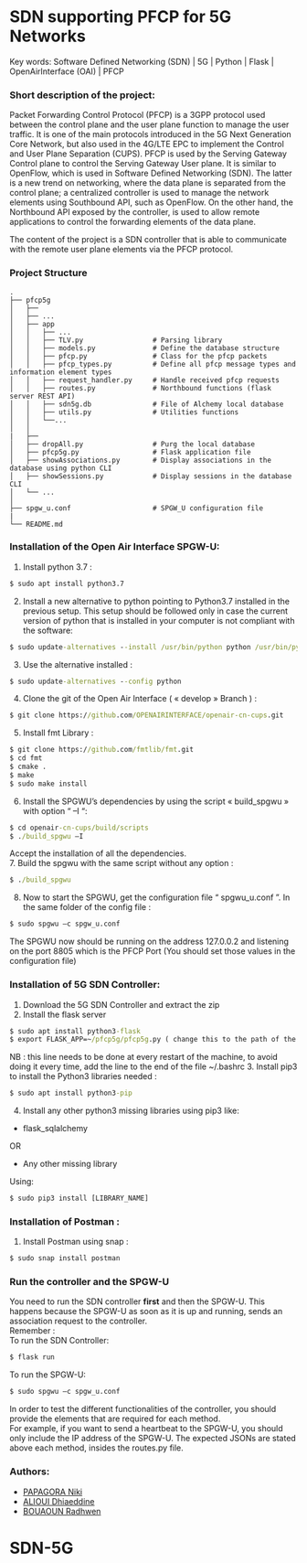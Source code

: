 # SDN supporting PFCP for 5G Networks

Key words: Software Defined Networking (SDN) | 5G | Python | Flask | OpenAirInterface (OAI) | PFCP 

### Short description of the project:
Packet Forwarding Control Protocol (PFCP) is a 3GPP protocol used between the control plane and the user plane function to manage the user traffic. It is one of the main protocols introduced in the 5G Next Generation Core Network, but also used in the 4G/LTE EPC to implement the Control and User Plane Separation (CUPS). PFCP is used by the Serving Gateway Control plane to control the Serving Gateway User plane. It is similar to OpenFlow, which is used in Software Defined Networking (SDN). The latter is a new trend on networking, where the data plane is separated from the control plane; a centralized controller is used to manage the network elements using Southbound API, such as OpenFlow. On the other hand, the Northbound API exposed by the controller, is used to allow remote applications to control the forwarding elements of the data plane.

The content of the project is a SDN controller that is able to communicate with the remote user plane elements via the PFCP protocol.

### Project Structure

    .
    ├── pfcp5g                   
    │   ├──                    
    │   ├── ...
    │   ├── app                 
    │   │   ├── ...
    │   │   ├── TLV.py                 # Parsing library
    │   │   ├── models.py              # Define the database structure
    │   │   ├── pfcp.py                # Class for the pfcp packets
    │   │   ├── pfcp_types.py          # Define all pfcp message types and information element types
    │   │   ├── request_handler.py     # Handle received pfcp requests  
    │   │   ├── routes.py              # Northbound functions (flask server REST API)
    │   │   ├── sdn5g.db               # File of Alchemy local database
    │   │   ├── utils.py               # Utilities functions
    │   │   └──...
    │   │
    |   ├── 
    │   ├── dropAll.py                 # Purg the local database
    │   ├── pfcp5g.py                  # Flask application file 
    │   ├── showAssociations.py        # Display associations in the database using python CLI
    │   ├── showSessions.py            # Display sessions in the database CLI
    │   └── ...
    │
    ├── spgw_u.conf                    # SPGW_U configuration file
    |
    └── README.md


### Installation of the Open Air Interface SPGW-U:
1. Install python 3.7 :
```cmd
$ sudo apt install python3.7
```
2. Install a new alternative to python pointing to Python3.7 installed in the previous setup. This setup should be followed only in case the current version of python that is installed in your computer is not compliant with the software:
```cmd
$ sudo update-alternatives --install /usr/bin/python python /usr/bin/python3.7 1
```
3. Use the alternative installed :
```cmd
$ sudo update-alternatives --config python
```
4. Clone the git of the Open Air Interface ( « develop » Branch ) :
```cmd
$ git clone https://github.com/OPENAIRINTERFACE/openair-cn-cups.git
```
5. Install fmt Library :
```cmd
$ git clone https://github.com/fmtlib/fmt.git
$ cd fmt
$ cmake .
$ make
$ sudo make install
```

6. Install the SPGWU’s  dependencies by using the script « build_spgwu »  with option “ –I “:
```cmd
$ cd openair-cn-cups/build/scripts
$ ./build_spgwu –I
```
Accept the installation of all the dependencies.<br>
7. Build the spgwu with the same script without any option :
```cmd
$ ./build_spgwu
```
8. Now  to start the SPGWU, get the configuration file “ spgwu_u.conf ”. In the same folder of the config file :
```cmd
$ sudo spgwu –c spgw_u.conf
```
The SPGWU now should be running on the address 127.0.0.2 and listening on the port 8805 which is the PFCP Port (You should set those values in the configuration file)

### Installation of 5G SDN Controller:
1. Download the 5G SDN Controller and extract the zip
2. Install the flask server
```cmd
$ sudo apt install python3-flask
$ export FLASK_APP=~/pfcp5g/pfcp5g.py ( change this to the path of the file pfcp5g.py )
```
NB : this line needs to be done at every restart of the machine, to avoid doing it every time, add the line to the end of the file ~/.bashrc
3. Install pip3 to install the Python3 libraries needed :
```cmd
$ sudo apt install python3-pip
```
4. Install any other python3 missing libraries using pip3 like: <br>
- flask_sqlalchemy <br>

OR

- Any other missing library  <br>

Using:
```cmd
$ sudo pip3 install [LIBRARY_NAME]
```
### Installation of Postman :
1. Install Postman using snap :
```cmd
$ sudo snap install postman 
```

### Run the controller and the SPGW-U
You need to run the SDN controller **first** and then the SPGW-U. This happens because the SPGW-U as soon as it is up and running, sends an association request to the controller. <br>
Remember : <br>
	To run the SDN Controller:
  ```cmd
  $ flask run
  ```
To run the SPGW-U: 

  ```cmd
  $ sudo spgwu –c spgw_u.conf
   ```
In order to test the different functionalities of the controller, you should provide the elements that are required for each method.<br>
For example, if you want to send a heartbeat to the SPGW-U, you should only include the IP address of the SPGW-U. The expected JSONs are stated above each method, insides the routes.py file.


### Authors:
- [PAPAGORA Niki](https://www.linkedin.com/in/niki-papagora-467b5b184/)
- [ALIOUI Dhiaeddine](https://www.linkedin.com/in/dhiaeddine-alioui/)
- [BOUAOUN Radhwen](https://www.linkedin.com/in/radhwen-bouaoun/)

# SDN-5G
